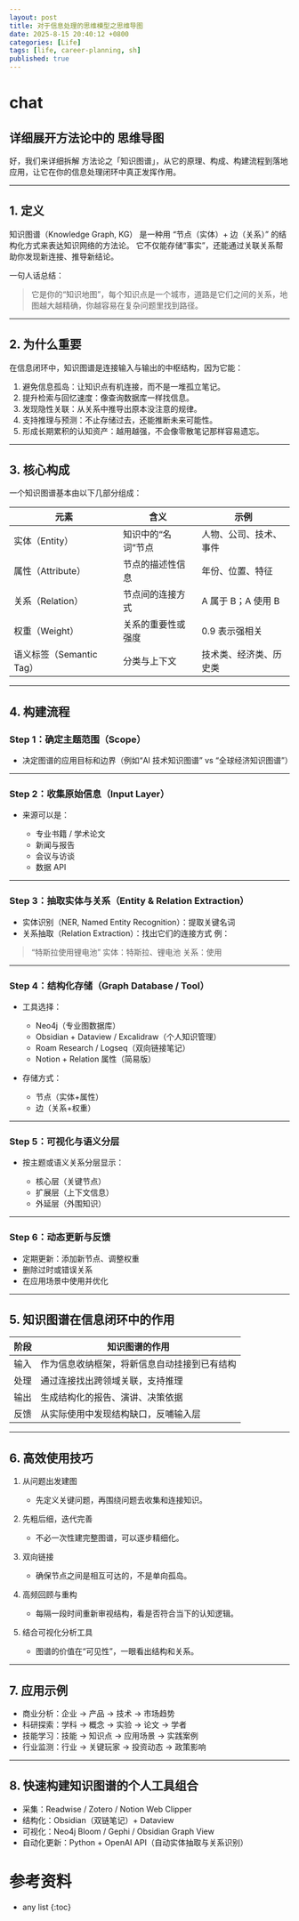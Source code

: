 ```yaml
---
layout: post
title: 对于信息处理的思维模型之思维导图
date: 2025-8-15 20:40:12 +0800
categories: [Life]
tags: [life, career-planning, sh]
published: true
---
```




# chat

## 详细展开方法论中的 思维导图

好，我们来详细拆解 方法论之「知识图谱」，从它的原理、构成、构建流程到落地应用，让它在你的信息处理闭环中真正发挥作用。

---

## 1. 定义

知识图谱（Knowledge Graph, KG） 是一种用 “节点（实体）+ 边（关系）” 的结构化方式来表达知识网络的方法论。
它不仅能存储“事实”，还能通过关联关系帮助你发现新连接、推导新结论。

一句人话总结：

> 它是你的“知识地图”，每个知识点是一个城市，道路是它们之间的关系，地图越大越精确，你越容易在复杂问题里找到路径。

---

## 2. 为什么重要

在信息闭环中，知识图谱是连接输入与输出的中枢结构，因为它能：

1. 避免信息孤岛：让知识点有机连接，而不是一堆孤立笔记。
2. 提升检索与回忆速度：像查询数据库一样找信息。
3. 发现隐性关联：从关系中推导出原本没注意的规律。
4. 支持推理与预测：不止存储过去，还能推断未来可能性。
5. 形成长期累积的认知资产：越用越强，不会像零散笔记那样容易遗忘。

---

## 3. 核心构成

一个知识图谱基本由以下几部分组成：

| 元素                     | 含义         | 示例            |
| ---------------------- | ---------- | ------------- |
| 实体（Entity）         | 知识中的“名词”节点 | 人物、公司、技术、事件   |
| 属性（Attribute）      | 节点的描述性信息   | 年份、位置、特征      |
| 关系（Relation）       | 节点间的连接方式   | A 属于 B；A 使用 B |
| 权重（Weight）         | 关系的重要性或强度  | 0.9 表示强相关     |
| 语义标签（Semantic Tag） | 分类与上下文     | 技术类、经济类、历史类   |

---

## 4. 构建流程

### Step 1：确定主题范围（Scope）

* 决定图谱的应用目标和边界（例如“AI 技术知识图谱” vs “全球经济知识图谱”）

---

### Step 2：收集原始信息（Input Layer）

* 来源可以是：

  * 专业书籍 / 学术论文
  * 新闻与报告
  * 会议与访谈
  * 数据 API

---

### Step 3：抽取实体与关系（Entity & Relation Extraction）

* 实体识别（NER, Named Entity Recognition）：提取关键名词
* 关系抽取（Relation Extraction）：找出它们的连接方式
  例：

> “特斯拉使用锂电池”
> 实体：特斯拉、锂电池
> 关系：使用

---

### Step 4：结构化存储（Graph Database / Tool）

* 工具选择：

  * Neo4j（专业图数据库）
  * Obsidian + Dataview / Excalidraw（个人知识管理）
  * Roam Research / Logseq（双向链接笔记）
  * Notion + Relation 属性（简易版）
* 存储方式：

  * 节点（实体+属性）
  * 边（关系+权重）

---

### Step 5：可视化与语义分层

* 按主题或语义关系分层显示：

  * 核心层（关键节点）
  * 扩展层（上下文信息）
  * 外延层（外围知识）

---

### Step 6：动态更新与反馈

* 定期更新：添加新节点、调整权重
* 删除过时或错误关系
* 在应用场景中使用并优化

---

## 5. 知识图谱在信息闭环中的作用

| 阶段     | 知识图谱的作用                |
| ------ | ---------------------- |
| 输入 | 作为信息收纳框架，将新信息自动挂接到已有结构 |
| 处理 | 通过连接找出跨领域关联，支持推理       |
| 输出 | 生成结构化的报告、演讲、决策依据       |
| 反馈 | 从实际使用中发现结构缺口，反哺输入层     |

---

## 6. 高效使用技巧

1. 从问题出发建图

   * 先定义关键问题，再围绕问题去收集和连接知识。
2. 先粗后细，迭代完善

   * 不必一次性建完整图谱，可以逐步精细化。
3. 双向链接

   * 确保节点之间是相互可达的，不是单向孤岛。
4. 高频回顾与重构

   * 每隔一段时间重新审视结构，看是否符合当下的认知逻辑。
5. 结合可视化分析工具

   * 图谱的价值在“可见性”，一眼看出结构和关系。

---

## 7. 应用示例

* 商业分析：企业 → 产品 → 技术 → 市场趋势
* 科研探索：学科 → 概念 → 实验 → 论文 → 学者
* 技能学习：技能 → 知识点 → 应用场景 → 实践案例
* 行业监测：行业 → 关键玩家 → 投资动态 → 政策影响

---

## 8. 快速构建知识图谱的个人工具组合

* 采集：Readwise / Zotero / Notion Web Clipper
* 结构化：Obsidian（双链笔记）+ Dataview
* 可视化：Neo4j Bloom / Gephi / Obsidian Graph View
* 自动化更新：Python + OpenAI API（自动实体抽取与关系识别）

# 参考资料

* any list
{:toc}